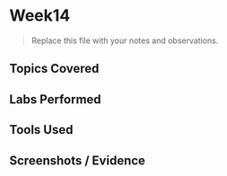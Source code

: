 # Week14

> Replace this file with your notes and observations.

## Topics Covered

## Labs Performed

## Tools Used

## Screenshots / Evidence
